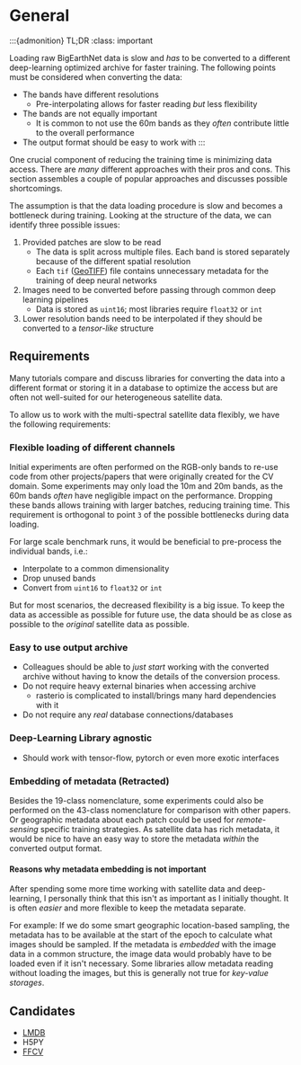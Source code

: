 # General

:::{admonition} TL;DR
:class: important

Loading raw BigEarthNet data is slow and _has_ to be converted to a different deep-learning optimized archive for faster training.
The following points must be considered when converting the data:
- The bands have different resolutions
    - Pre-interpolating allows for faster reading _but_ less flexibility
- The bands are not equally important
    - It is common to not use the 60m bands as they _often_ contribute little to the overall performance
- The output format should be easy to work with
:::

One crucial component of reducing the training time is minimizing data access.
There are _many_ different approaches with their pros and cons.
This section assembles a couple of popular approaches and discusses possible shortcomings.

The assumption is that the data loading procedure is slow and becomes a bottleneck during training.
Looking at the structure of the data, we can identify three possible issues:

1. Provided patches are slow to be read
    - The data is split across multiple files. Each band is stored separately because of the different spatial resolution
    - Each `tif` ([GeoTIFF](https://en.wikipedia.org/wiki/GeoTIFF)) file contains unnecessary metadata for the training of deep neural networks
2. Images need to be converted before passing through common deep learning pipelines
    - Data is stored as `uint16`; most libraries require `float32` or `int`
3. Lower resolution bands need to be interpolated if they should be converted to a _tensor-like_ structure

## Requirements
Many tutorials compare and discuss libraries for converting the data into a different format or storing it in a database to optimize the access but are often not well-suited for our heterogeneous satellite data.

To allow us to work with the multi-spectral satellite data flexibly, we have the following requirements:

### Flexible loading of different channels
Initial experiments are often performed on the RGB-only bands to re-use code from other projects/papers that were originally created for the CV domain.
Some experiments may only load the 10m and 20m bands, as the 60m bands _often_ have negligible impact on the performance.
Dropping these bands allows training with larger batches, reducing training time.
This requirement is orthogonal to point `3` of the possible bottlenecks during data loading.

For large scale benchmark runs, it would be beneficial to pre-process the individual bands, i.e.:
- Interpolate to a common dimensionality
- Drop unused bands
- Convert from `uint16` to `float32` or `int`

But for most scenarios, the decreased flexibility is a big issue.
To keep the data as accessible as possible for future use, the data should be as close as possible to the _original_ satellite data as possible.

### Easy to use output archive
- Colleagues should be able to _just start_ working with the converted archive without having to know the details of the conversion process.
- Do not require heavy external binaries when accessing archive
  - rasterio is complicated to install/brings many hard dependencies with it
- Do not require any _real_ database connections/databases

### Deep-Learning Library agnostic
- Should work with tensor-flow, pytorch or even more exotic interfaces

### Embedding of metadata (Retracted)
Besides the 19-class nomenclature, some experiments could also be performed on the 43-class nomenclature for comparison with other papers.
Or geographic metadata about each patch could be used for _remote-sensing_ specific training strategies.
As satellite data has rich metadata, it would be nice to have an easy way to store the metadata _within_ the converted output format.

#### Reasons why metadata embedding is not important
After spending some more time working with satellite data and deep-learning, I personally think that this isn't as important as I initially thought.
It is often _easier_ and more flexible to keep the metadata separate.

For example: If we do some smart geographic location-based sampling, the metadata has to be available at the start of the epoch to calculate what images should be sampled.
If the metadata is _embedded_ with the image data in a common structure, the image data would probably have to be loaded even if it isn't necessary.
Some libraries allow metadata reading without loading the images, but this is generally not true for _key-value storages_.

## Candidates
- [LMDB](https://realpython.com/storing-images-in-python/#reading-from-lmdb)
- H5PY
- [FFCV](https://ffcv.io/)

